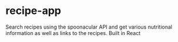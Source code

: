 # recipe-app
Search recipes using the spoonacular API and get various nutritional information as well as links to the recipes. Built in React
